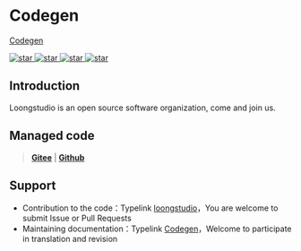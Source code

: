 # Codegen

<p align="left">
  <a href="https://loongstudio.github.io/codegen/doc">
   Codegen
  </a>
</p>
<p align="left">
  <a href="https://nodejs.org/">
    <img alt="star" class="no-zoom" src="https://img.shields.io/badge/node-v16.16.0-blue">
  </a>

  <a href="https://yarnpkg.com/">
    <img alt="star" class="no-zoom" src="https://img.shields.io/badge/yarn-v1.22.19-blue">
  </a>

  <a href="https://www.npmjs.com/">
    <img alt="star" class="no-zoom" src="https://img.shields.io/badge/npm-v8.11.0-blue">
  </a>

  <a href="https://vuepress.vuejs.org/">
    <img alt="star" class="no-zoom" src="https://img.shields.io/badge/vuepress-v1.9.7-blue">
  </a>
</p>

## Introduction
Loongstudio is an open source software organization, come and join us.

## Managed code
> **[Gitee](https://gitee.com/loongstudio)** | **[Github](https://github.com/loongstudio)**

## Support
- Contribution to the code：Typelink [loongstudio](https://github.com/loongstudio)，You are welcome to submit Issue or Pull Requests
- Maintaining documentation：Typelink [Codegen](https://loongstudio.github.io/codegen/doc)，Welcome to participate in translation and revision
